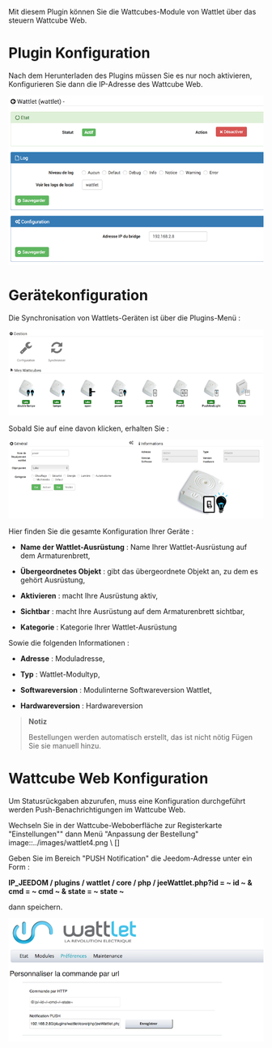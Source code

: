 Mit diesem Plugin können Sie die Wattcubes-Module von Wattlet über das steuern
Wattcube Web.

Plugin Konfiguration 
=======================

Nach dem Herunterladen des Plugins müssen Sie es nur noch aktivieren,
Konfigurieren Sie dann die IP-Adresse des Wattcube Web.

![wattlet](../images/wattlet.png)

Gerätekonfiguration 
=============================

Die Synchronisation von Wattlets-Geräten ist über die
Plugins-Menü :

![wattlet2](../images/wattlet2.png)

Sobald Sie auf eine davon klicken, erhalten Sie :

![wattlet3](../images/wattlet3.png)

Hier finden Sie die gesamte Konfiguration Ihrer Geräte :

-   **Name der Wattlet-Ausrüstung** : Name Ihrer Wattlet-Ausrüstung
    auf dem Armaturenbrett,

-   **Übergeordnetes Objekt** : gibt das übergeordnete Objekt an, zu dem es gehört
    Ausrüstung,

-   **Aktivieren** : macht Ihre Ausrüstung aktiv,

-   **Sichtbar** : macht Ihre Ausrüstung auf dem Armaturenbrett sichtbar,

-   **Kategorie** : Kategorie Ihrer Wattlet-Ausrüstung

Sowie die folgenden Informationen :

-   **Adresse** : Moduladresse,

-   **Typ** : Wattlet-Modultyp,

-   **Softwareversion** : Modulinterne Softwareversion
    Wattlet,

-   **Hardwareversion** : Hardwareversion

> **Notiz**
>
> Bestellungen werden automatisch erstellt, das ist nicht nötig
> Fügen Sie sie manuell hinzu.

Wattcube Web Konfiguration 
=============================

Um Statusrückgaben abzurufen, muss eine Konfiguration durchgeführt werden
Push-Benachrichtigungen im Wattcube Web.

Wechseln Sie in der Wattcube-Weboberfläche zur Registerkarte "Einstellungen""
dann Menü "Anpassung der Bestellung"
image::../images/wattlet4.png \ [\]

Geben Sie im Bereich "PUSH Notification" die Jeedom-Adresse unter ein
Form :

**IP\_JEEDOM / plugins / wattlet / core / php / jeeWattlet.php?id = ~ id ~ & cmd = ~ cmd ~ & state = ~ state ~**

dann speichern.

![wattlet5](../images/wattlet5.png)
